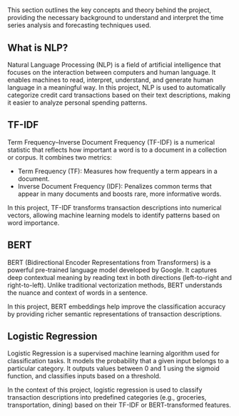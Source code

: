 
# <concepts guide>

This section outlines the key concepts and theory behind the project, providing the necessary background to understand and interpret the time series analysis and forecasting techniques used.

## What is NLP?

Natural Language Processing (NLP) is a field of artificial intelligence that focuses on the interaction between computers and human language. It enables machines to read, interpret, understand, and generate human language in a meaningful way. In this project, NLP is used to automatically categorize credit card transactions based on their text descriptions, making it easier to analyze personal spending patterns.

## TF-IDF

Term Frequency–Inverse Document Frequency (TF-IDF) is a numerical statistic that reflects how important a word is to a document in a collection or corpus. It combines two metrics:

- Term Frequency (TF): Measures how frequently a term appears in a document.
- Inverse Document Frequency (IDF): Penalizes common terms that appear in many documents and boosts rare, more informative words.
  
In this project, TF-IDF transforms transaction descriptions into numerical vectors, allowing machine learning models to identify patterns based on word importance.

## BERT

BERT (Bidirectional Encoder Representations from Transformers) is a powerful pre-trained language model developed by Google. It captures deep contextual meaning by reading text in both directions (left-to-right and right-to-left). Unlike traditional vectorization methods, BERT understands the nuance and context of words in a sentence.

In this project, BERT embeddings help improve the classification accuracy by providing richer semantic representations of transaction descriptions.

## Logistic Regression 

Logistic Regression is a supervised machine learning algorithm used for classification tasks. It models the probability that a given input belongs to a particular category. It outputs values between 0 and 1 using the sigmoid function, and classifies inputs based on a threshold.

In the context of this project, logistic regression is used to classify transaction descriptions into predefined categories (e.g., groceries, transportation, dining) based on their TF-IDF or BERT-transformed features.
